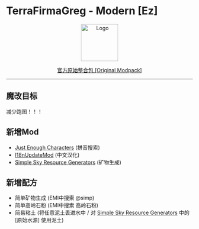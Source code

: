 # TerraFirmaGreg - Modern [Ez]

<div align="center">
  <a href="https://github.com/TerraFirmaGreg-Team/Modpack-Modern">
    <img src="https://github.com/TerraFirmaGreg-Team/.github/blob/main/branding/logo.png?raw=true" alt="Logo" height="100">
  </a>
  <br/>
  <p align="center">
    <a href="https://github.com/TerraFirmaGreg-Team/Modpack-Modern">官方原始整合包 [Original Modpack]</a>
  </p>
</div>

***

## 魔改目标

减少跑图！！！

## 新增Mod

- [Just Enough Characters] (拼音搜索)
- [I18nUpdateMod] (中文汉化)
- [Simple Sky Resource Generators] (矿物生成)

## 新增配方

- 简单矿物生成 (EMI中搜索 @simp)
- 简单高岭石粉 (EMI中搜索 高岭石粉)
- 简易粘土 (将任意泥土丢进水中 / 对 [Simple Sky Resource Generators] 中的 [原始水源] 使用泥土)

<!-- Links: -->
[Just Enough Characters]: https://www.curseforge.com/minecraft/mc-mods/just-enough-characters
[I18nUpdateMod]: https://www.curseforge.com/minecraft/mc-mods/i18nupdatemod
[Simple Sky Resource Generators]: https://www.curseforge.com/minecraft/mc-mods/simple-sky-resource-generators
